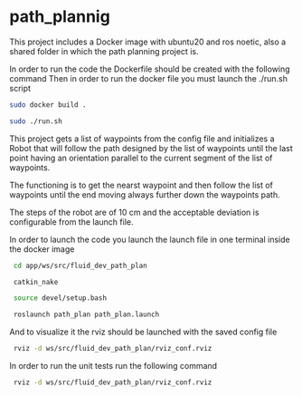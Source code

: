 # path_plannig

This project includes a Docker image  with ubuntu20 and ros noetic, also a shared folder in which the path planning project is.

In order to run the code the Dockerfile should be created with the following command
Then in order to run the docker file you must launch the ./run.sh script

```sh
sudo docker build .

sudo ./run.sh
```

This project gets a list of waypoints from the config file and initializes a Robot
that will follow the path designed by the list of waypoints until the last point 
having an orientation parallel to the current segment of the list of waypoints.

The functioning is to get the nearst waypoint and then follow the list of waypoints
until the end moving always further down the waypoints path.

The steps of the robot are of 10 cm and the acceptable deviation is configurable 
from the launch file.

In order to launch the code you launch the launch file in one terminal inside the docker image
```sh
 cd app/ws/src/fluid_dev_path_plan

 catkin_nake

 source devel/setup.bash

 roslaunch path_plan path_plan.launch
```

And to visualize it the rviz should be launched with the saved config file 

```sh
 rviz -d ws/src/fluid_dev_path_plan/rviz_conf.rviz 
```

In order to run the unit tests run the following command
```sh
 rviz -d ws/src/fluid_dev_path_plan/rviz_conf.rviz 
```
